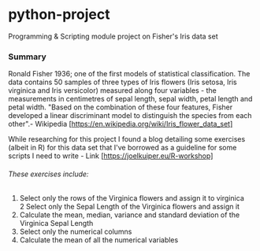 # python-project
Programming &amp; Scripting module project on Fisher's Iris data set

### Summary 
Ronald Fisher 1936; one of the first models of statistical classification.  The data contains 50 samples of three types of Iris flowers (Iris setosa, Iris virginica and Iris versicolor) measured along four variables - the measurements in centimetres of sepal length, sepal width, petal length and petal width.  "Based on the combination of these four features, Fisher developed a linear discriminant model to distinguish the species from each other".- Wikipedia [https://en.wikipedia.org/wiki/Iris_flower_data_set] <br>

While researching for this project I found a blog detailing some exercises (albeit in R) for this data set that I've borrowed as a guideline for some scripts I need to write - Link [https://joelkuiper.eu/R-workshop] <br>

###### These exercises include:
1.  Select only the rows of the Virginica flowers and assign it to virginica <br>
2   Select only the Sepal Length of the Virginica flowers and assign it
3.  Calculate the mean, median, variance and standard deviation of the Virginica Sepal Length
4.  Select only the numerical columns
5.  Calculate the mean of all the numerical variables
